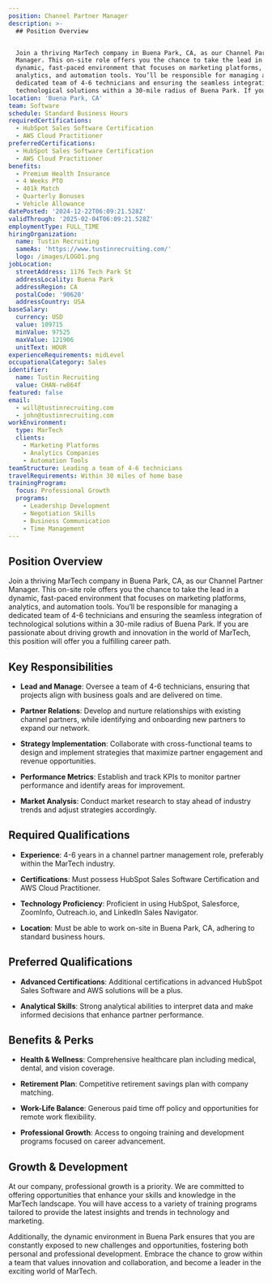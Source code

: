 ```yaml
---
position: Channel Partner Manager
description: >-
  ## Position Overview


  Join a thriving MarTech company in Buena Park, CA, as our Channel Partner
  Manager. This on-site role offers you the chance to take the lead in a
  dynamic, fast-paced environment that focuses on marketing platforms,
  analytics, and automation tools. You’ll be responsible for managing a
  dedicated team of 4-6 technicians and ensuring the seamless integration of
  technological solutions within a 30-mile radius of Buena Park. If you...
location: 'Buena Park, CA'
team: Software
schedule: Standard Business Hours
requiredCertifications:
  - HubSpot Sales Software Certification
  - AWS Cloud Practitioner
preferredCertifications:
  - HubSpot Sales Software Certification
  - AWS Cloud Practitioner
benefits:
  - Premium Health Insurance
  - 4 Weeks PTO
  - 401k Match
  - Quarterly Bonuses
  - Vehicle Allowance
datePosted: '2024-12-22T06:09:21.528Z'
validThrough: '2025-02-04T06:09:21.528Z'
employmentType: FULL_TIME
hiringOrganization:
  name: Tustin Recruiting
  sameAs: 'https://www.tustinrecruiting.com/'
  logo: /images/LOGO1.png
jobLocation:
  streetAddress: 1176 Tech Park St
  addressLocality: Buena Park
  addressRegion: CA
  postalCode: '90620'
  addressCountry: USA
baseSalary:
  currency: USD
  value: 109715
  minValue: 97525
  maxValue: 121906
  unitText: HOUR
experienceRequirements: midLevel
occupationalCategory: Sales
identifier:
  name: Tustin Recruiting
  value: CHAN-rw864f
featured: false
email:
  - will@tustinrecruiting.com
  - john@tustinrecruiting.com
workEnvironment:
  type: MarTech
  clients:
    - Marketing Platforms
    - Analytics Companies
    - Automation Tools
teamStructure: Leading a team of 4-6 technicians
travelRequirements: Within 30 miles of home base
trainingProgram:
  focus: Professional Growth
  programs:
    - Leadership Development
    - Negotiation Skills
    - Business Communication
    - Time Management
---
```




## Position Overview

Join a thriving MarTech company in Buena Park, CA, as our Channel Partner Manager. This on-site role offers you the chance to take the lead in a dynamic, fast-paced environment that focuses on marketing platforms, analytics, and automation tools. You’ll be responsible for managing a dedicated team of 4-6 technicians and ensuring the seamless integration of technological solutions within a 30-mile radius of Buena Park. If you are passionate about driving growth and innovation in the world of MarTech, this position will offer you a fulfilling career path.

## Key Responsibilities

- **Lead and Manage**: Oversee a team of 4-6 technicians, ensuring that projects align with business goals and are delivered on time.
  
- **Partner Relations**: Develop and nurture relationships with existing channel partners, while identifying and onboarding new partners to expand our network.
  
- **Strategy Implementation**: Collaborate with cross-functional teams to design and implement strategies that maximize partner engagement and revenue opportunities.
  
- **Performance Metrics**: Establish and track KPIs to monitor partner performance and identify areas for improvement.
  
- **Market Analysis**: Conduct market research to stay ahead of industry trends and adjust strategies accordingly.

## Required Qualifications

- **Experience**: 4-6 years in a channel partner management role, preferably within the MarTech industry.
  
- **Certifications**: Must possess HubSpot Sales Software Certification and AWS Cloud Practitioner.
  
- **Technology Proficiency**: Proficient in using HubSpot, Salesforce, ZoomInfo, Outreach.io, and LinkedIn Sales Navigator.
  
- **Location**: Must be able to work on-site in Buena Park, CA, adhering to standard business hours.

## Preferred Qualifications

- **Advanced Certifications**: Additional certifications in advanced HubSpot Sales Software and AWS solutions will be a plus.
  
- **Analytical Skills**: Strong analytical abilities to interpret data and make informed decisions that enhance partner performance.

## Benefits & Perks

- **Health & Wellness**: Comprehensive healthcare plan including medical, dental, and vision coverage.
  
- **Retirement Plan**: Competitive retirement savings plan with company matching.
  
- **Work-Life Balance**: Generous paid time off policy and opportunities for remote work flexibility.
  
- **Professional Growth**: Access to ongoing training and development programs focused on career advancement.

## Growth & Development

At our company, professional growth is a priority. We are committed to offering opportunities that enhance your skills and knowledge in the MarTech landscape. You will have access to a variety of training programs tailored to provide the latest insights and trends in technology and marketing. 

Additionally, the dynamic environment in Buena Park ensures that you are constantly exposed to new challenges and opportunities, fostering both personal and professional development. Embrace the chance to grow within a team that values innovation and collaboration, and become a leader in the exciting world of MarTech.